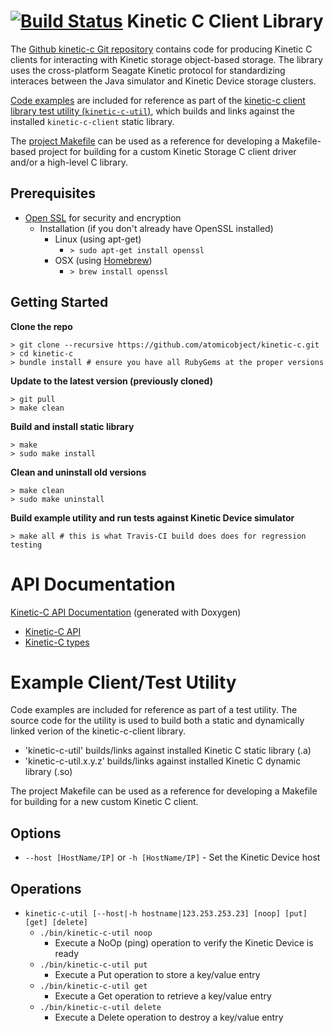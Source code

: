 [![Build Status](http://travis-ci.org/atomicobject/kinetic-c.png?branch=master)](http://travis-ci.org/atomicobject/kinetic-c)
Kinetic C Client Library
========================
The [Github kinetic-c Git repository](https://github.com/Seagate/kinetic-c) contains code for producing Kinetic C clients for interacting with Kinetic storage object-based storage. The library uses the cross-platform Seagate Kinetic protocol for standardizing interaces between the Java simulator and Kinetic Device storage clusters.

[Code examples](https://github.com/Seagate/kinetic-c/tree/master/src/utility/examples) are included for reference as part of the [kinetic-c client library test utility (`kinetic-c-util`)](https://github.com/Seagate/kinetic-c/tree/master/src/utility), which builds and links against the installed `kinetic-c-client` static library.

The [project Makefile](https://github.com/Seagate/kinetic-c/blob/master/Makefile) can be used as a reference for developing a Makefile-based project for building for a custom Kinetic Storage C client driver and/or a high-level C library.

Prerequisites
-------------

* [Open SSL](https://www.openssl.org/) for security and encryption
    * Installation (if you don't already have OpenSSL installed)
        * Linux (using apt-get)
            * `> sudo apt-get install openssl`
        * OSX (using [Homebrew](http://brew.sh/))
            * `> brew install openssl`

Getting Started
---------------

**Clone the repo**

    > git clone --recursive https://github.com/atomicobject/kinetic-c.git
    > cd kinetic-c
    > bundle install # ensure you have all RubyGems at the proper versions

**Update to the latest version (previously cloned)**

    > git pull
    > make clean

**Build and install static library**

    > make
    > sudo make install

**Clean and uninstall old versions**

    > make clean
    > sudo make uninstall

**Build example utility and run tests against Kinetic Device simulator**

    > make all # this is what Travis-CI build does does for regression testing

API Documentation
=================

[Kinetic-C API Documentation](index.html) (generated with Doxygen)
* [Kinetic-C API](kinetic__client_8h.html)
* [Kinetic-C types](kinetic__types_8h.html)

Example Client/Test Utility
===========================

Code examples are included for reference as part of a test utility. The source code for the utility is used to build both a static and dynamically linked verion of the kinetic-c-client library.

* 'kinetic-c-util' builds/links against installed Kinetic C static library (.a)
* 'kinetic-c-util.x.y.z' builds/links against installed Kinetic C dynamic library (.so)

The project Makefile can be used as a reference for developing a Makefile for building for a new custom Kinetic C client.

Options
-------

* `--host [HostName/IP]` or `-h [HostName/IP]` - Set the Kinetic Device host

Operations
----------

* `kinetic-c-util [--host|-h hostname|123.253.253.23] [noop] [put] [get] [delete]`
    * `./bin/kinetic-c-util noop`
        * Execute a NoOp (ping) operation to verify the Kinetic Device is ready
    * `./bin/kinetic-c-util put`
        * Execute a Put operation to store a key/value entry
    * `./bin/kinetic-c-util get`
        * Execute a Get operation to retrieve a key/value entry
    * `./bin/kinetic-c-util delete`
        * Execute a Delete operation to destroy a key/value entry
